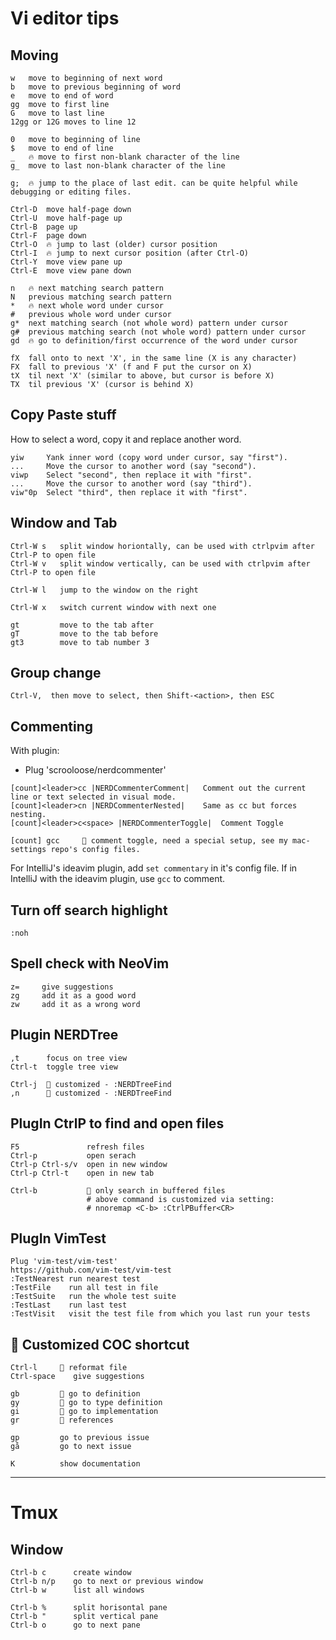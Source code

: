 # Vi editor tips

## Moving
```
w   move to beginning of next word
b   move to previous beginning of word
e   move to end of word
gg  move to first line
G   move to last line
12gg or 12G moves to line 12

0   move to beginning of line
$   move to end of line
_   🔥 move to first non-blank character of the line
g_  move to last non-blank character of the line

g;  🔥 jump to the place of last edit. can be quite helpful while debugging or editing files.

Ctrl-D  move half-page down
Ctrl-U  move half-page up
Ctrl-B  page up
Ctrl-F  page down
Ctrl-O  🔥 jump to last (older) cursor position
Ctrl-I  🔥 jump to next cursor position (after Ctrl-O)
Ctrl-Y  move view pane up
Ctrl-E  move view pane down

n   🔥 next matching search pattern
N   previous matching search pattern
*   🔥 next whole word under cursor
#   previous whole word under cursor
g*  next matching search (not whole word) pattern under cursor
g#  previous matching search (not whole word) pattern under cursor
gd  🔥 go to definition/first occurrence of the word under cursor

fX  fall onto to next 'X', in the same line (X is any character)
FX  fall to previous 'X' (f and F put the cursor on X)
tX  til next 'X' (similar to above, but cursor is before X)
TX  til previous 'X' (cursor is behind X)
```

## Copy Paste stuff

How to select a word, copy it and replace another word.
```
yiw	    Yank inner word (copy word under cursor, say "first").
...	    Move the cursor to another word (say "second").
viwp	Select "second", then replace it with "first".
...	    Move the cursor to another word (say "third").
viw"0p	Select "third", then replace it with "first".
```

## Window and Tab
```
Ctrl-W s   split window horiontally, can be used with ctrlpvim after Ctrl-P to open file
Ctrl-W v   split window vertically, can be used with ctrlpvim after Ctrl-P to open file

Ctrl-W l   jump to the window on the right

Ctrl-W x   switch current window with next one

gt         move to the tab after
gT         move to the tab before
gt3        move to tab number 3
```

## Group change
```
Ctrl-V,  then move to select, then Shift-<action>, then ESC 
```

## Commenting
With plugin:
* Plug 'scrooloose/nerdcommenter'
```
[count]<leader>cc |NERDCommenterComment|   Comment out the current line or text selected in visual mode.
[count]<leader>cn |NERDCommenterNested|    Same as cc but forces nesting.
[count]<leader>c<space> |NERDCommenterToggle|  Comment Toggle

[count] gcc     🔧 comment toggle, need a special setup, see my mac-settings repo's config files.
```

For IntelliJ's ideavim plugin, add `set commentary` in it's config file.
If in IntelliJ with the ideavim plugin, use `gcc` to comment.

## Turn off search highlight
```
:noh
```

## Spell check with NeoVim
```
z=     give suggestions
zg     add it as a good word
zw     add it as a wrong word
```

## Plugin NERDTree
```
,t      focus on tree view
Ctrl-t  toggle tree view

Ctrl-j  🔧 customized - :NERDTreeFind
,n      🔧 customized - :NERDTreeFind
```

## PlugIn CtrlP to find and open files
```
F5               refresh files
Ctrl-p           open serach
Ctrl-p Ctrl-s/v  open in new window
Ctrl-p Ctrl-t    open in new tab

Ctrl-b           🔧 only search in buffered files
                 # above command is customized via setting:
                 # nnoremap <C-b> :CtrlPBuffer<CR> 
```

## PlugIn VimTest
```
Plug 'vim-test/vim-test'
https://github.com/vim-test/vim-test
:TestNearest run nearest test
:TestFile    run all test in file
:TestSuite   run the whole test suite
:TestLast    run last test
:TestVisit   visit the test file from which you last run your tests
```

## 🔧 Customized COC shortcut
```
Ctrl-l     🔧 reformat file
Ctrl-space    give suggestions

gb         🔧 go to definition
gy         🔧 go to type definition
gi         🔧 go to implementation
gr         🔧 references

gp         go to previous issue
gå         go to next issue

K          show documentation
```

---

# Tmux

## Window
```
Ctrl-b c      create window
Ctrl-b n/p    go to next or previous window
Ctrl-b w      list all windows

Ctrl-b %      split horisontal pane
Ctrl-b "      split vertical pane
Ctrl-b o      go to next pane

```

